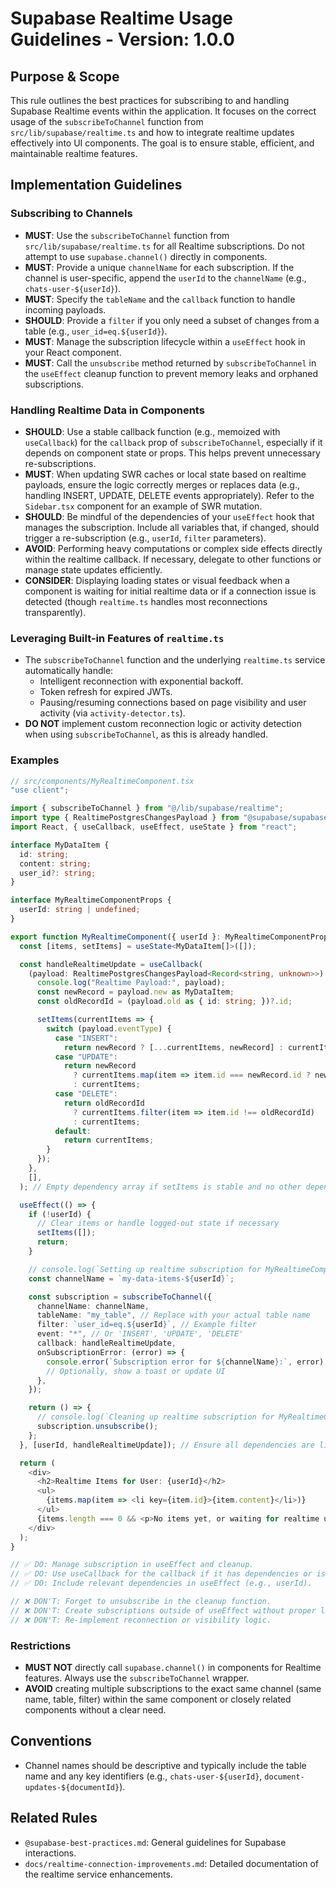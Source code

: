 # Supabase Realtime Usage Guidelines - Version: 1.0.0

## Purpose & Scope

This rule outlines the best practices for subscribing to and handling Supabase Realtime events within the application. It focuses on the correct usage of the `subscribeToChannel` function from `src/lib/supabase/realtime.ts` and how to integrate realtime updates effectively into UI components. The goal is to ensure stable, efficient, and maintainable realtime features.

## Implementation Guidelines

### Subscribing to Channels

- **MUST**: Use the `subscribeToChannel` function from `src/lib/supabase/realtime.ts` for all Realtime subscriptions. Do not attempt to use `supabase.channel()` directly in components.
- **MUST**: Provide a unique `channelName` for each subscription. If the channel is user-specific, append the `userId` to the `channelName` (e.g., `chats-user-${userId}`).
- **MUST**: Specify the `tableName` and the `callback` function to handle incoming payloads.
- **SHOULD**: Provide a `filter` if you only need a subset of changes from a table (e.g., `user_id=eq.${userId}`).
- **MUST**: Manage the subscription lifecycle within a `useEffect` hook in your React component.
- **MUST**: Call the `unsubscribe` method returned by `subscribeToChannel` in the `useEffect` cleanup function to prevent memory leaks and orphaned subscriptions.

### Handling Realtime Data in Components

- **SHOULD**: Use a stable callback function (e.g., memoized with `useCallback`) for the `callback` prop of `subscribeToChannel`, especially if it depends on component state or props. This helps prevent unnecessary re-subscriptions.
- **MUST**: When updating SWR caches or local state based on realtime payloads, ensure the logic correctly merges or replaces data (e.g., handling INSERT, UPDATE, DELETE events appropriately). Refer to the `Sidebar.tsx` component for an example of SWR mutation.
- **SHOULD**: Be mindful of the dependencies of your `useEffect` hook that manages the subscription. Include all variables that, if changed, should trigger a re-subscription (e.g., `userId`, `filter` parameters).
- **AVOID**: Performing heavy computations or complex side effects directly within the realtime callback. If necessary, delegate to other functions or manage state updates efficiently.
- **CONSIDER**: Displaying loading states or visual feedback when a component is waiting for initial realtime data or if a connection issue is detected (though `realtime.ts` handles most reconnections transparently).

### Leveraging Built-in Features of `realtime.ts`

- The `subscribeToChannel` function and the underlying `realtime.ts` service automatically handle:
  - Intelligent reconnection with exponential backoff.
  - Token refresh for expired JWTs.
  - Pausing/resuming connections based on page visibility and user activity (via `activity-detector.ts`).
- **DO NOT** implement custom reconnection logic or activity detection when using `subscribeToChannel`, as this is already handled.

### Examples

```typescript
// src/components/MyRealtimeComponent.tsx
"use client";

import { subscribeToChannel } from "@/lib/supabase/realtime";
import type { RealtimePostgresChangesPayload } from "@supabase/supabase-js";
import React, { useCallback, useEffect, useState } from "react";

interface MyDataItem {
  id: string;
  content: string;
  user_id?: string;
}

interface MyRealtimeComponentProps {
  userId: string | undefined;
}

export function MyRealtimeComponent({ userId }: MyRealtimeComponentProps) {
  const [items, setItems] = useState<MyDataItem[]>([]);

  const handleRealtimeUpdate = useCallback(
    (payload: RealtimePostgresChangesPayload<Record<string, unknown>>) => {
      console.log("Realtime Payload:", payload);
      const newRecord = payload.new as MyDataItem;
      const oldRecordId = (payload.old as { id: string; })?.id;

      setItems(currentItems => {
        switch (payload.eventType) {
          case "INSERT":
            return newRecord ? [...currentItems, newRecord] : currentItems;
          case "UPDATE":
            return newRecord
              ? currentItems.map(item => item.id === newRecord.id ? newRecord : item)
              : currentItems;
          case "DELETE":
            return oldRecordId
              ? currentItems.filter(item => item.id !== oldRecordId)
              : currentItems;
          default:
            return currentItems;
        }
      });
    },
    [],
  ); // Empty dependency array if setItems is stable and no other dependencies

  useEffect(() => {
    if (!userId) {
      // Clear items or handle logged-out state if necessary
      setItems([]);
      return;
    }

    // console.log(`Setting up realtime subscription for MyRealtimeComponent, user: ${userId}`);
    const channelName = `my-data-items-${userId}`;

    const subscription = subscribeToChannel({
      channelName: channelName,
      tableName: "my_table", // Replace with your actual table name
      filter: `user_id=eq.${userId}`, // Example filter
      event: "*", // Or 'INSERT', 'UPDATE', 'DELETE'
      callback: handleRealtimeUpdate,
      onSubscriptionError: (error) => {
        console.error(`Subscription error for ${channelName}:`, error);
        // Optionally, show a toast or update UI
      },
    });

    return () => {
      // console.log(`Cleaning up realtime subscription for MyRealtimeComponent, user: ${userId}`);
      subscription.unsubscribe();
    };
  }, [userId, handleRealtimeUpdate]); // Ensure all dependencies are listed

  return (
    <div>
      <h2>Realtime Items for User: {userId}</h2>
      <ul>
        {items.map(item => <li key={item.id}>{item.content}</li>)}
      </ul>
      {items.length === 0 && <p>No items yet, or waiting for realtime updates...</p>}
    </div>
  );
}

// ✅ DO: Manage subscription in useEffect and cleanup.
// ✅ DO: Use useCallback for the callback if it has dependencies or is complex.
// ✅ DO: Include relevant dependencies in useEffect (e.g., userId).

// ❌ DON'T: Forget to unsubscribe in the cleanup function.
// ❌ DON'T: Create subscriptions outside of useEffect without proper lifecycle management.
// ❌ DON'T: Re-implement reconnection or visibility logic.
```

### Restrictions

- **MUST NOT** directly call `supabase.channel()` in components for Realtime features. Always use the `subscribeToChannel` wrapper.
- **AVOID** creating multiple subscriptions to the exact same channel (same name, table, filter) within the same component or closely related components without a clear need.

## Conventions

- Channel names should be descriptive and typically include the table name and any key identifiers (e.g., `chats-user-${userId}`, `document-updates-${documentId}`).

## Related Rules

- `@supabase-best-practices.md`: General guidelines for Supabase interactions.
- `docs/realtime-connection-improvements.md`: Detailed documentation of the realtime service enhancements.

